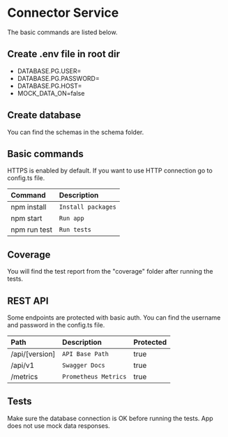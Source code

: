 # Connector Service

The basic commands are listed below.

## Create .env file in root dir

- DATABASE.PG.USER=
- DATABASE.PG.PASSWORD=
- DATABASE.PG.HOST=
- MOCK_DATA_ON=false

## Create database

You can find the schemas in the schema folder.

## Basic commands

HTTPS is enabled by default. If you want to use HTTP connection go to config.ts file.

| Command       | Description |
|:--------------| :--- |
| npm install   | `Install packages` |
| npm start     | `Run app` |
| npm run test  | `Run tests` |

## Coverage

You will find the test report from the "coverage" folder after running the tests. 

## REST API

Some endpoints are protected with basic auth. You can find the username and password in the config.ts file.

| Path                    | Description          | Protected |
|:------------------------|:---------------------|:----------|
| /api/[version]          | `API Base Path`      | true      |
| /api/v1                 | `Swagger Docs`       | true      |
| /metrics                | `Prometheus Metrics` | true      |

## Tests

Make sure the database connection is OK before running the tests. App does not use mock data responses. 
